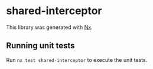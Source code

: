 # shared-interceptor

This library was generated with [Nx](https://nx.dev).

## Running unit tests

Run `nx test shared-interceptor` to execute the unit tests.
